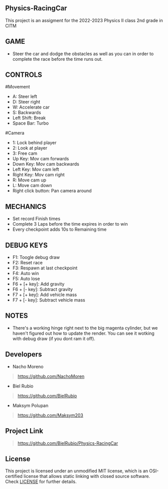 ## Physics-RacingCar
This project is an assigment for the 2022-2023 Physics II class 2nd grade in CITM

## GAME
- Steer the car and dodge the obstacles as well as you can in order to complete the race before the time runs out.

## CONTROLS

#Movement
- A: Steer left
- D: Steer right
- W: Accelerate car
- S: Backwards
- Left Shift: Break
- Space Bar: Turbo

#Camera
- 1: Lock behind player
- 2: Look at player
- 3: Free cam
- Up Key: Mov cam forwards
- Down Key: Mov cam backwards
- Left Key: Mov cam left
- Right Key: Mov cam right
- R: Move cam up
- L: Move cam down
- Right click button: Pan camera around

## MECHANICS
- Set record Finish times
- Complete 3 Laps before the time expires in order to win
- Every checkpoint adds 10s to Remaining time

## DEBUG KEYS
- F1: Toogle debug draw
- F2: Reset race
- F3: Respawn at last checkpoint
- F4: Auto win
- F5: Auto lose
- F6 + [+ key]: Add gravity
- F6 + [- key]: Subtract gravity
- F7 + [+ key]: Add vehicle mass
- F7 + [- key]: Subtract vehicle mass

## NOTES
- There's a working hinge right next to the big magenta cylinder, but we haven't figured out how to update the render. You can see it wotking with debug draw (if you dont ram it off).

## Developers
- Nacho Moreno 
> https://github.com/NachoMoren
- Biel Rubio
> https://github.com/BielRubio
- Maksym Polupan 
> https://github.com/Maksym203

## Project Link
> https://github.com/BielRubio/Physics-RacingCar

## License
This project is licensed under an unmodified MIT license, which is an OSI-certified license that allows static linking with closed source software. Check [LICENSE](https://github.com/BielRubio/Physics-RacingCar/blob/main/LICENSE) for further details.